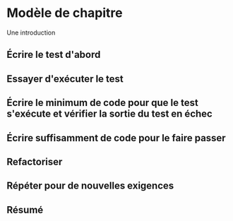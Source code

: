 # Modèle de chapitre

Une introduction

## Écrire le test d'abord
## Essayer d'exécuter le test
## Écrire le minimum de code pour que le test s'exécute et vérifier la sortie du test en échec
## Écrire suffisamment de code pour le faire passer
## Refactoriser

## Répéter pour de nouvelles exigences
## Résumé
